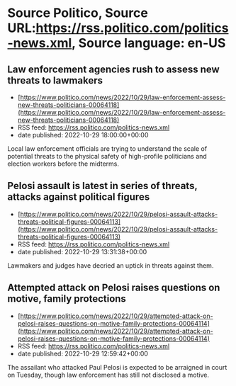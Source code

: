 # Source Politico, Source URL:https://rss.politico.com/politics-news.xml, Source language: en-US

## Law enforcement agencies rush to assess new threats to lawmakers
 - [https://www.politico.com/news/2022/10/29/law-enforcement-assess-new-threats-politicians-00064118](https://www.politico.com/news/2022/10/29/law-enforcement-assess-new-threats-politicians-00064118)
 - RSS feed: https://rss.politico.com/politics-news.xml
 - date published: 2022-10-29 18:00:00+00:00

Local law enforcement officials are trying to understand the scale of potential threats to the physical safety of high-profile politicians and election workers before the midterms.

## Pelosi assault is latest in series of threats, attacks against political figures
 - [https://www.politico.com/news/2022/10/29/pelosi-assault-attacks-threats-political-figures-00064113](https://www.politico.com/news/2022/10/29/pelosi-assault-attacks-threats-political-figures-00064113)
 - RSS feed: https://rss.politico.com/politics-news.xml
 - date published: 2022-10-29 13:31:38+00:00

Lawmakers and judges have decried an uptick in threats against them.

## Attempted attack on Pelosi raises questions on motive, family protections
 - [https://www.politico.com/news/2022/10/29/attempted-attack-on-pelosi-raises-questions-on-motive-family-protections-00064114](https://www.politico.com/news/2022/10/29/attempted-attack-on-pelosi-raises-questions-on-motive-family-protections-00064114)
 - RSS feed: https://rss.politico.com/politics-news.xml
 - date published: 2022-10-29 12:59:42+00:00

The assailant who attacked Paul Pelosi is expected to be arraigned in court on Tuesday, though law enforcement has still not disclosed a motive.
